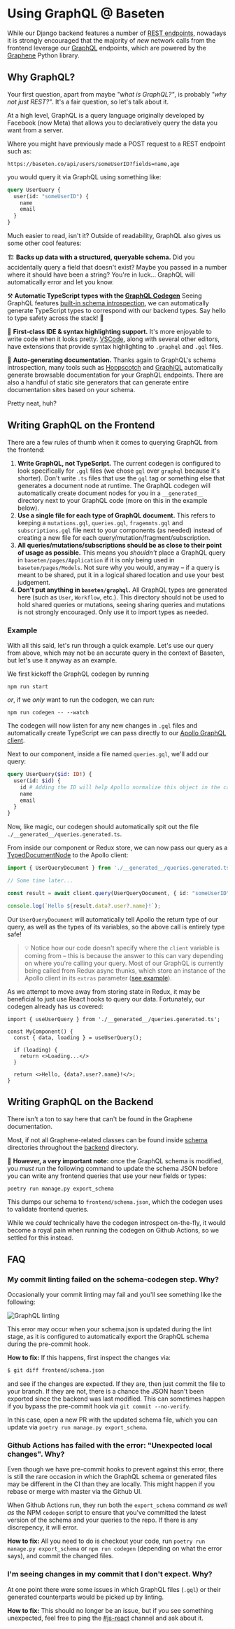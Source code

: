# Using GraphQL @ Baseten

While our Django backend features a number of [REST endpoints](https://en.wikipedia.org/wiki/Representational_state_transfer), nowadays it is strongly encouraged that the majority of _new_ network calls from the frontend leverage our [GraphQL](https://graphql.org/) endpoints, which are powered by the [Graphene](https://graphene-python.org/) Python library.

## Why GraphQL?

Your first question, apart from maybe _"what is GraphQL?"_, is probably _"why not just REST?"_. It's a fair question, so let's talk about it.

At a high level, GraphQL is a query language originally developed by Facebook (now Meta) that allows you to declaratively query the data you want from a server.

Where you might have previously made a POST request to a REST endpoint such as:

```
https://baseten.co/api/users/someUserID?fields=name,age
```

you would query it via GraphQL using something like:

```graphql
query UserQuery {
  user(id: "someUserID") {
    name
    email
  }
}
```

Much easier to read, isn't it? Outside of readability, GraphQL also gives us some other cool features:

🏗️ **Backs up data with a structured, queryable schema.** Did you accidentally query a field that doesn't exist? Maybe you passed in a number where it should have been a string? You're in luck... GraphQL will automatically error and let you know.

⚒️ **Automatic TypeScript types with the [GraphQL Codegen](https://graphql-code-generator.com/)** Seeing GraphQL features [built-in schema introspection](https://graphql.org/learn/introspection/), we can automatically generate TypeScript types to correspond with our backend types. Say hello to type safety across the stack! :wave:

🎨 **First-class IDE & syntax highlighting support.** It's more enjoyable to write code when it looks pretty. [VSCode](https://marketplace.visualstudio.com/items?itemName=GraphQL.vscode-graphql), along with several other editors, have extensions that provide syntax highlighting to `.graphql` and `.gql` files.

📖 **Auto-generating documentation.** Thanks again to GraphQL's schema introspection, many tools such as [Hoppscotch](https://hoppscotch.io) and [GraphiQL](https://github.com/graphql/graphiql) automatically generate browsable documentation for your GraphQL endpoints. There are also a handful of static site generators that can generate entire documentation sites based on your schema.

Pretty neat, huh?

## Writing GraphQL on the Frontend

There are a few rules of thumb when it comes to querying GraphQL from the frontend:

1. **Write GraphQL, not TypeScript.** The current codegen is configured to look specifically for `.gql` files (we chose `gql` over `graphql` because it's shorter). Don't write `.ts` files that use the `gql` tag or something else that generates a document node at runtime. The GraphQL codegen will automatically create document nodes for you in a `__generated__` directory next to your GraphQL code (more on this in the example below).
2. **Use a single file for each type of GraphQL document.** This refers to keeping a `mutations.gql`, `queries.gql`, `fragemnts.gql` and `subscriptions.gql` file next to your components (as needed) instead of creating a new file for each query/mutation/fragment/subscription.
3. **All queries/mutations/subscriptions should be as close to their point of usage as possible.** This means you _shouldn't_ place a GraphQL query in `baseten/pages/Application` if it is only being used in `baseten/pages/Models`. Not sure why you would, anyway – if a query is meant to be shared, put it in a logical shared location and use your best judgement.
4. **Don't put anything in `baseten/graphql`.** All GraphQL types are generated here (such as `User`, `Workflow`, etc.). This directory should not be used to hold shared queries or mutations, seeing sharing queries and mutations is not strongly encouraged. Only use it to import types as needed.

### Example

With all this said, let's run through a quick example. Let's use our query from above, which may not be an accurate query in the context of Baseten, but let's use it anyway as an example.

We first kickoff the GraphQL codegen by running

```
npm run start
```

_or_, if we _only_ want to run the codegen, we can run:

```
npm run codegen -- --watch
```

The codegen will now listen for any new changes in `.gql` files and automatically create TypeScript we can pass directly to our [Apollo GraphQL client](https://www.apollographql.com/docs/react/).

Next to our component, inside a file named `queries.gql`, we'll add our query:

```graphql
query UserQuery($id: ID!) {
  user(id: $id) {
    id # Adding the ID will help Apollo normalize this object in the cache
    name
    email
  }
}
```

Now, like magic, our codegen should automatically spit out the file `./__generated__/queries.generated.ts`.

From inside our component or Redux store, we can now pass our query as a [TypedDocumentNode](https://www.the-guild.dev/blog/typed-document-node) to the Apollo client:

```typescript
import { UserQueryDocument } from './__generated__/queries.generated.ts';

// Some time later...

const result = await client.query(UserQueryDocument, { id: "someUserID" })

console.log(`Hello ${result.data?.user?.name}!`);
```

Our `UserQueryDocument` will automatically tell Apollo the return type of our query, as well as the types of its variables, so the above call is entirely type safe!

> :bulb: Notice how our code doesn't specify where the `client` variable is coming from – this is because the answer to this can vary depending on where you're calling your query. Most of our GraphQL is currently being called from Redux async thunks, which store an instance of the Apollo client in its `extras` parameter ([see example](https://github.com/basetenlabs/baseten/blob/57d0621464d2f533055dffeca444722079cb263b/frontend/store/actions/Secrets/SecretsActions.ts#L40)).

As we attempt to move away from storing state in Redux, it may be beneficial to just use React hooks to query our data. Fortunately, our codegen already has us covered:

```tsx
import { useUserQuery } from './__generated__/queries.generated.ts';

const MyComponent() {
  const { data, loading } = useUserQuery();

  if (loading) {
    return <>Loading...</>
  }

  return <>Hello, {data?.user?.name}!</>;
}
```

## Writing GraphQL on the Backend

There isn't a ton to say here that can't be found in the Graphene documentation.

Most, if not all Graphene-related classes can be found inside [schema](/backend/workflows/schema) directories throughout the [backend](/backend) directory.

🚨 **However, a very important note:** once the GraphQL schema is modified, you _must run_ the following command to update the schema JSON before you can write any frontend queries that use your new fields or types:

```
poetry run manage.py export_schema
```

This dumps our schema to `frontend/schema.json`, which the codegen uses to validate frontend queries.

While we _could_ technically have the codegen introspect on-the-fly, it would become a royal pain when running the codegen on Github Actions, so we settled for this instead.

## FAQ

### My commit linting failed on the schema-codegen step. Why?

Occasionally your commit linting may fail and you'll see something like the following:

![GraphQL linting](images/graphql-lint.png)

This error may occur when your schema.json is updated during the lint stage, as it is configured to automatically export the GraphQL schema during the pre-commit hook.

**How to fix:** If this happens, first inspect the changes via:

```bash
$ git diff frontend/schema.json
```

and see if the changes are expected. If they are, then just commit the file to your branch. If they are not, there is a chance the JSON hasn't been exported since the backend was last modified. This can sometimes happen if you bypass the pre-commit hook via `git commit --no-verify`.

In this case, open a new PR with the updated schema file, which you can update via `poetry run manage.py export_schema`.

### Github Actions has failed with the error: "Unexpected local changes". Why?

Even though we have pre-commit hooks to prevent against this error, there is still the rare occasion in which the GraphQL schema or generated files may be different in the CI than they are locally. This might happen if you rebase or merge with master via the Github UI.

When Github Actions run, they run both the `export_schema` command _as well as_ the NPM `codegen` script to ensure that you've committed the latest version of the schema and your queries to the repo. If there is any discrepency, it will error.

**How to fix:** All you need to do is checkout your code, run `poetry run manage.py export_schema` or `npm run codegen` (depending on what the error says), and commit the changed files.

### I'm seeing changes in my commit that I don't expect. Why?

At one point there were some issues in which GraphQL files (`.gql`) or their generated counterparts would be picked up by linting.

**How to fix:** This should no longer be an issue, but if you see something unexpected, feel free to ping the [#js-react](https://basetenlabs.slack.com/archives/C03FX92R401) channel and ask about it.
